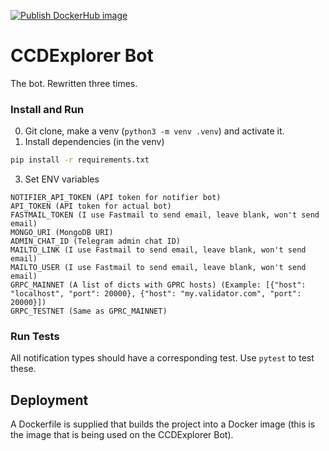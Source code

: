 [![Publish DockerHub image](https://github.com/ccdexplorer/ccdexplorer-site/actions/workflows/build-push.yml/badge.svg)](https://github.com/ccdexplorer/ccdexplorer-site/actions/workflows/build-push.yml)

# CCDExplorer Bot

The bot. Rewritten three times. 

### Install and Run
0. Git clone, make a venv (`python3 -m venv .venv`) and activate it. 
1. Install dependencies (in the venv)
```zsh
pip install -r requirements.txt
```
3. Set ENV variables
```
NOTIFIER_API_TOKEN (API token for notifier bot)
API_TOKEN (API token for actual bot)
FASTMAIL_TOKEN (I use Fastmail to send email, leave blank, won't send email)
MONGO_URI (MongoDB URI)
ADMIN_CHAT_ID (Telegram admin chat ID)
MAILTO_LINK (I use Fastmail to send email, leave blank, won't send email)
MAILTO_USER (I use Fastmail to send email, leave blank, won't send email)
GRPC_MAINNET (A list of dicts with GPRC hosts) (Example: [{"host": "localhost", "port": 20000}, {"host": "my.validator.com", "port": 20000}])
GRPC_TESTNET (Same as GPRC_MAINNET)
```

### Run Tests
All notification types should have a corresponding test. 
Use `pytest` to test these. 

## Deployment
A Dockerfile is supplied that builds the project into a Docker image (this is the image that is being used on the CCDExplorer Bot).
